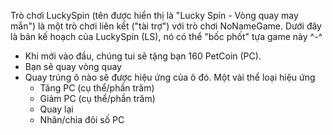 Trò chơi LuckySpin (tên được hiển thị là "Lucky Spin - Vòng quay may mắn") là một trò chơi liên kết ("tài trợ") với trò chơi NoNameGame. Dưới đây là bản kế hoạch của LuckySpin (LS), nó có thể "bốc phốt" tựa game này ^-^
- Khi mới vào đầu, chúng tui sẽ tặng bạn 160 PetCoin (PC).
- Bạn sẽ quay vòng quay
- Quay trúng ô nào sẽ được hiệu ứng của ô đó. Một vài thể loại hiệu ứng
    + Tăng PC (cụ thể/phần trăm)
    + Giảm PC (cụ thể/phần trăm)
    + Quay lại
    + Nhân/chia đôi số PC